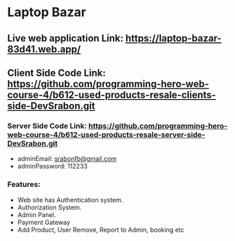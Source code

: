 # Laptop Bazar


## Live web application Link: https://laptop-bazar-83d41.web.app/
## Client Side Code Link: https://github.com/programming-hero-web-course-4/b612-used-products-resale-clients-side-DevSrabon.git 
### Server Side Code Link: https://github.com/programming-hero-web-course-4/b612-used-products-resale-server-side-DevSrabon.git ###
* adminEmail: srabonfb@gmail.com
* adminPassword: 112233


### Features:   
* Web site has Authentication system.
* Authorization System.
* Admin Panel.
* Payment Gateway
* Add Product, User Remove, Report to Admin, booking etc